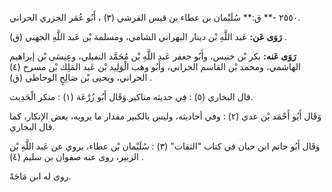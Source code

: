 ٢٥٥٠ -** ق:** سُلَيْمان بن عطاء بن قيس القرشي (٣) ، أَبُو عُمَر الجزري الحراني.

**رَوَى عَن:** عَبد اللَّهِ بْن دينار البهراني الشامي، ومسلمة بْن عَبد اللَّهِ الجهني (ق) .

**رَوَى عَنه:** بكر بْن خنيس، وأَبُو جعفر عَبد اللَّهِ بْن مُحَمَّد النفيلي، وعِيسَى بْن إبراهيم الهاشمي، ومحمد بْن القاسم الحراني، وأَبُو وهب الْوَلِيد بْن عَبد المَلِك بْن مسرح (٤) الحراني، ويحيى بْن صَالِحٍ الوحاظي (ق) .

قال البخاري (٥) : فِي حديثه مناكير.وَقَال أَبُو زُرْعَة (١) : منكر الْحَدِيث.

وَقَال أَبُو أَحْمَد بْن عدي (٢) : وفي أحاديثه، وليس بالكبير مقدار ما يرويه، بعض الإنكار، كما قال البخاري.

وَقَال أَبُو حاتم ابن حبان في كتاب "الثقات" (٣) : سُلَيْمان بْن عطاء، يروي عن عَبد اللَّهِ بْن الزبير، روى عنه صفوان بن سليم (٤) .

روى له ابن مَاجَهْ.